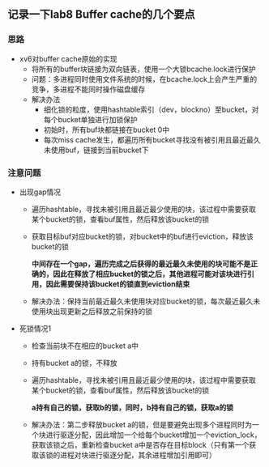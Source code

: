 ## 记录一下lab8 Buffer cache的几个要点

### 思路

- xv6对buffer cache原始的实现
  - 将所有的buffer块链接为双向链表，使用一个大锁bcache.lock进行保护
  - 问题：多进程同时使用文件系统的时候，在bcache.lock上会产生严重的竞争，多进程不能同时操作磁盘缓存
  - 解决办法
    - 细化锁的粒度，使用hashtable索引（dev，blockno）至bucket，对每个bucket单独进行加锁保护
    - 初始时，所有buf块都链接在bucket 0中
    - 每次miss cache发生，都遍历所有bucket寻找没有被引用且最近最久未使用buf，链接到当前bucket下

### 注意问题

- 出现gap情况

  - 遍历hashtable，寻找未被引用且最近最少使用的块，该过程中需要获取某个bucket的锁，查看buf属性，然后释放该bucket的锁

  - 获取目标buf对应bucket的锁，对bucket中的buf进行eviction，释放该bucket的锁

    **中间存在一个gap，遍历完成之后获得的最近最久未使用的块可能不是正确的，因此在释放了相应bucket的锁之后，其他进程可能对该块进行引用，因此需要保持该bucket的锁直到eviction结束**

  - 解决办法：保持当前最近最久未使用块对应bucket的锁，每次最近最久未使用块出现更新之后释放之前保持的锁

- 死锁情况1

  - 检查当前块不在相应的bucket a中

  - 持有bucket a的锁，不释放

  - 遍历hashtable，寻找未被引用且最近最少使用的块，该过程中需要获取某个bucket的锁，查看buf属性，然后释放该bucket的锁

    **a持有自己的锁，获取b的锁，同时，b持有自己的锁，获取a的锁**

  - 解决办法：第二步释放bucket a的锁，但是要避免出现多个进程同时为一个块进行驱逐分配，因此增加一个给每个bucket增加一个eviction_lock，获取该锁之后，重新检查bucket a中是否存在目标block（只有第一个获取该锁的进程对块进行驱逐分配，其余进程增加引用即可）
